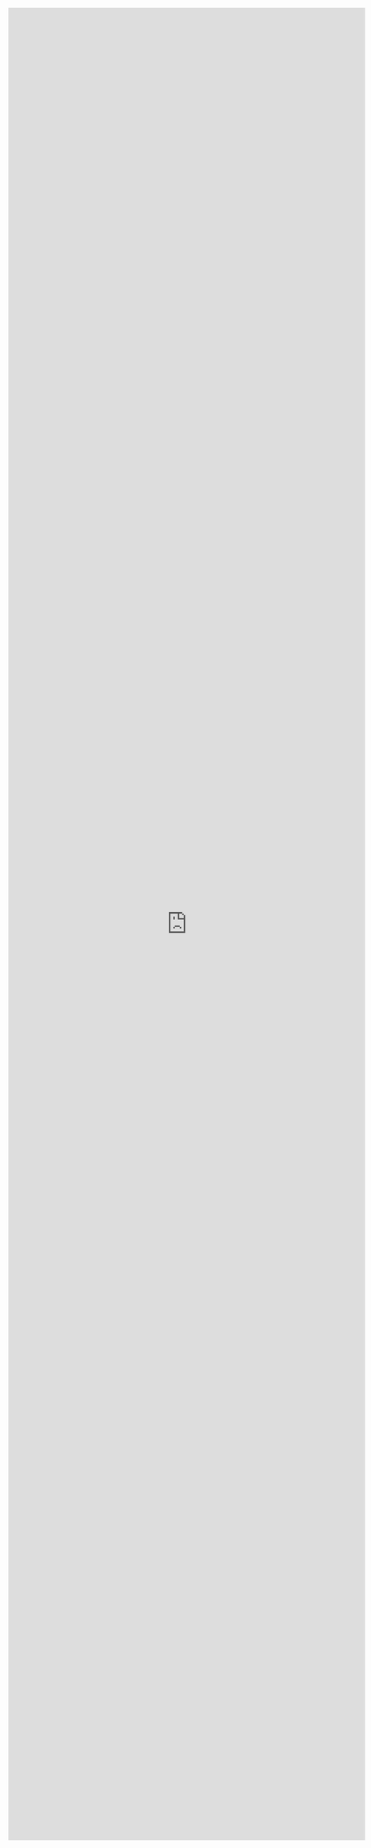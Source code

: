 
<iframe class="interlok-search-iframe" onload="monitorInterlokSearchframeContentHeight(this)" src="https://interlok.adaptris.net/interlok-component-search/index-embeddable.html" frameBorder="0" style="position: fixed; top: 110px; height: calc(100% - 300px); width: 75%; max-width: var(--content-max-width); z-index: 20"/>
